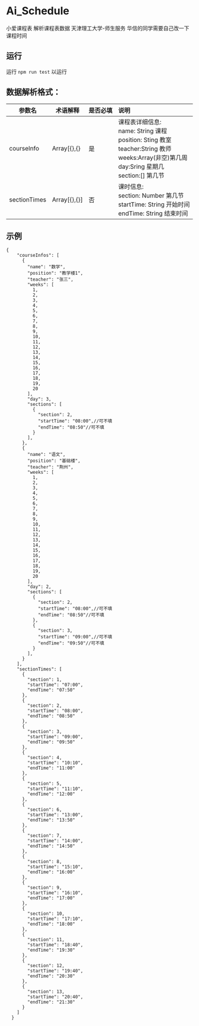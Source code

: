 # Ai_Schedule
小爱课程表 解析课程表数据 天津理工大学-师生服务
华信的同学需要自己改一下课程时间

## 运行

运行 `npm run test` 以运行

## 数据解析格式：

<table><thead><tr><th>参数名</th><th>术语解释</th><th>是否必填</th><th align="left">说明</th></tr></thead><tbody><tr><td>courseInfo</td><td>Array[{},{}</td><td>是</td><td align="left">课程表详细信息: <br>name: String 课程 <br>position: Sting 教室<br> teacher:String 教师<br> weeks:Array(非空)第几周 <br> day:Sring 星期几 <br>section:[] 第几节</td></tr><tr><td>sectionTimes</td><td>Array[{},{}]</td><td>否</td><td align="left">课时信息:<br> section: Number 第几节<br> startTime: String 开始时间<br> endTime: String 结束时间</td></tr></tbody></table>

## 示例
```
{
    "courseInfos": [
      {
        "name": "数学",
        "position": "教学楼1",
        "teacher": "张三",
        "weeks": [
          1,
          2,
          3,
          4,
          5,
          6,
          7,
          8,
          9,
          10,
          11,
          12,
          13,
          14,
          15,
          16,
          17,
          18,
          19,
          20
        ],
        "day": 3,
        "sections": [
          {
            "section": 2,
            "startTime": "08:00",//可不填
            "endTime": "08:50"//可不填
          }
        ],
      },
      {
        "name": "语文",
        "position": "基础楼",
        "teacher": "荆州",
        "weeks": [
          1,
          2,
          3,
          4,
          5,
          6,
          7,
          8,
          9,
          10,
          11,
          12,
          13,
          14,
          15,
          16,
          17,
          18,
          19,
          20
        ],
        "day": 2,
        "sections": [
          {
            "section": 2,
            "startTime": "08:00",//可不填
            "endTime": "08:50"//可不填
          },
          {
            "section": 3,
            "startTime": "09:00",//可不填
            "endTime": "09:50"//可不填
          }
        ],
      }
    ],
    "sectionTimes": [
      {
        "section": 1,
        "startTime": "07:00",
        "endTime": "07:50"
      },
      {
        "section": 2,
        "startTime": "08:00",
        "endTime": "08:50"
      },
      {
        "section": 3,
        "startTime": "09:00",
        "endTime": "09:50"
      },
      {
        "section": 4,
        "startTime": "10:10",
        "endTime": "11:00"
      },
      {
        "section": 5,
        "startTime": "11:10",
        "endTime": "12:00"
      },
      {
        "section": 6,
        "startTime": "13:00",
        "endTime": "13:50"
      },
      {
        "section": 7,
        "startTime": "14:00",
        "endTime": "14:50"
      },
      {
        "section": 8,
        "startTime": "15:10",
        "endTime": "16:00"
      },
      {
        "section": 9,
        "startTime": "16:10",
        "endTime": "17:00"
      },
      {
        "section": 10,
        "startTime": "17:10",
        "endTime": "18:00"
      },
      {
        "section": 11,
        "startTime": "18:40",
        "endTime": "19:30"
      },
      {
        "section": 12,
        "startTime": "19:40",
        "endTime": "20:30"
      },
      {
        "section": 13,
        "startTime": "20:40",
        "endTime": "21:30"
      }
    ]
  }
```
